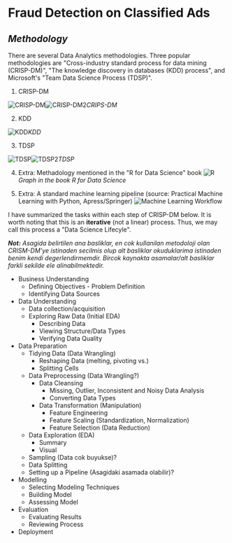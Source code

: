 # Fraud Detection on Classified Ads

_Methodology_
-----

There are several Data Analytics methodologies. Three popular methodologies are "Cross-industry standard process for data mining (CRISP-DM)", "The knowledge discovery in databases (KDD) process", and Microsoft's "Team Data Science Process (TDSP)".

1. CRISP-DM

![CRISP-DM](https://barnraisersllc.com/wp-content/uploads/2018/09/CRISP_en.png)![CRISP-DM2](https://www.actuaries.digital/wp-content/uploads/2016/07/datapic2.png)*CRIPS-DM*

2. KDD

![KDD](https://www.actuaries.digital/wp-content/uploads/2016/07/datapic1.png)*KDD* 

3. TDSP

![TDSP](https://docs.microsoft.com/en-us/azure/machine-learning/team-data-science-process/media/overview/tdsp-lifecycle2.png)![TDSP2](https://docs.microsoft.com/en-us/azure/machine-learning/team-data-science-process/media/overview/tdsp-tasks-by-roles.png)*TDSP*

4. Extra: Methadology mentioned in the "R for Data Science" book
![R](https://d33wubrfki0l68.cloudfront.net/795c039ba2520455d833b4034befc8cf360a70ba/558a5/diagrams/data-science-explore.png)*Graph in the book R for Data Science*

5. Extra: A standard machine learning pipeline (source: Practical Machine Learning with Python, Apress/Springer)
![Machine Learning Workflow](https://cdn-images-1.medium.com/max/1600/1*2T5rbjOBGVFdSvtlhCqlNg.png)


I have summarized the tasks within each step of CRISP-DM  below. It is worth noting that this is an **iterative** (not a linear) process. Thus, we may call this process a "Data Science Lifecyle".

_**Not:** Asagida belirtilen ana basliklar, en cok kullanilan metodoloji olan CRISM-DM'ye istinaden secilmis olup alt basliklar okuduklarima istinaden benim kendi degerlendirmemdir. Bircok kaynakta asamalar/alt basliklar farkli sekilde ele alinabilmektedir._

* Business Understanding
    - Defining Objectives - Problem Definition
    - Identifying Data Sources
* Data Understanding
    - Data collection/acquisition
    - Exploring Raw Data (Initial EDA)
        + Describing Data
        + Viewing Structure/Data Types
        + Verifying Data Quality
* Data Preparation 
    - Tidying Data (Data Wrangling)
        + Reshaping Data (melting, pivoting vs.)
        + Splitting Cells
    - Data Preprocessing (Data Wrangling?)
        + Data Cleansing
            - Missing, Outlier, Inconsistent and Noisy Data Analysis
            - Converting Data Types
        + Data Transformation (Manipulation)
            - Feature Engineering
            - Feature Scaling (Standardization, Normalization)
            - Feature Selection (Data Reduction)
    - Data Exploration (EDA)
        + Summary
        + Visual
    - Sampling (Data cok buyukse)?
    - Data Splitting
    - Setting up a Pipeline (Asagidaki asamada olabilir)?
* Modelling
    - Selecting Modeling Techniques
    - Building Model
    - Assessing Model
* Evaluation
    - Evaluating Results
    - Reviewing Process
* Deployment


